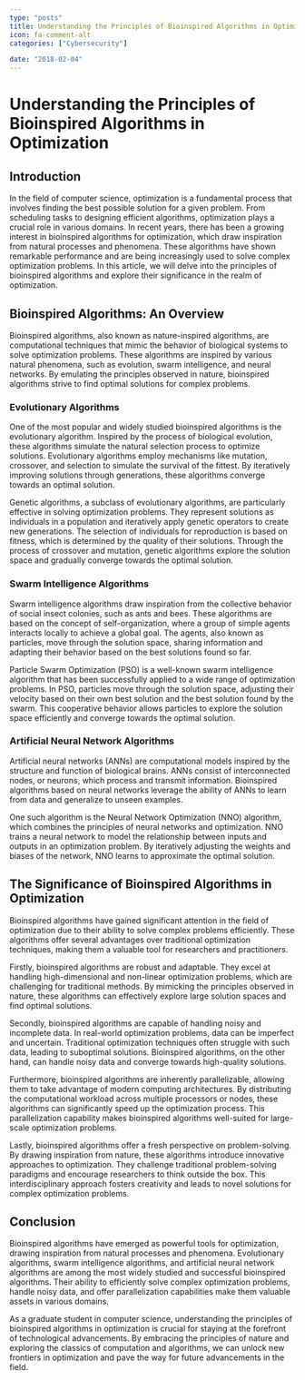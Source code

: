 ```yaml
---
type: "posts"
title: Understanding the Principles of Bioinspired Algorithms in Optimization
icon: fa-comment-alt
categories: ["Cybersecurity"]

date: "2018-02-04"
---
```




# Understanding the Principles of Bioinspired Algorithms in Optimization

## Introduction

In the field of computer science, optimization is a fundamental process that involves finding the best possible solution for a given problem. From scheduling tasks to designing efficient algorithms, optimization plays a crucial role in various domains. In recent years, there has been a growing interest in bioinspired algorithms for optimization, which draw inspiration from natural processes and phenomena. These algorithms have shown remarkable performance and are being increasingly used to solve complex optimization problems. In this article, we will delve into the principles of bioinspired algorithms and explore their significance in the realm of optimization.

## Bioinspired Algorithms: An Overview

Bioinspired algorithms, also known as nature-inspired algorithms, are computational techniques that mimic the behavior of biological systems to solve optimization problems. These algorithms are inspired by various natural phenomena, such as evolution, swarm intelligence, and neural networks. By emulating the principles observed in nature, bioinspired algorithms strive to find optimal solutions for complex problems.

### Evolutionary Algorithms

One of the most popular and widely studied bioinspired algorithms is the evolutionary algorithm. Inspired by the process of biological evolution, these algorithms simulate the natural selection process to optimize solutions. Evolutionary algorithms employ mechanisms like mutation, crossover, and selection to simulate the survival of the fittest. By iteratively improving solutions through generations, these algorithms converge towards an optimal solution.

Genetic algorithms, a subclass of evolutionary algorithms, are particularly effective in solving optimization problems. They represent solutions as individuals in a population and iteratively apply genetic operators to create new generations. The selection of individuals for reproduction is based on fitness, which is determined by the quality of their solutions. Through the process of crossover and mutation, genetic algorithms explore the solution space and gradually converge towards the optimal solution.

### Swarm Intelligence Algorithms

Swarm intelligence algorithms draw inspiration from the collective behavior of social insect colonies, such as ants and bees. These algorithms are based on the concept of self-organization, where a group of simple agents interacts locally to achieve a global goal. The agents, also known as particles, move through the solution space, sharing information and adapting their behavior based on the best solutions found so far.

Particle Swarm Optimization (PSO) is a well-known swarm intelligence algorithm that has been successfully applied to a wide range of optimization problems. In PSO, particles move through the solution space, adjusting their velocity based on their own best solution and the best solution found by the swarm. This cooperative behavior allows particles to explore the solution space efficiently and converge towards the optimal solution.

### Artificial Neural Network Algorithms

Artificial neural networks (ANNs) are computational models inspired by the structure and function of biological brains. ANNs consist of interconnected nodes, or neurons, which process and transmit information. Bioinspired algorithms based on neural networks leverage the ability of ANNs to learn from data and generalize to unseen examples.

One such algorithm is the Neural Network Optimization (NNO) algorithm, which combines the principles of neural networks and optimization. NNO trains a neural network to model the relationship between inputs and outputs in an optimization problem. By iteratively adjusting the weights and biases of the network, NNO learns to approximate the optimal solution.

## The Significance of Bioinspired Algorithms in Optimization

Bioinspired algorithms have gained significant attention in the field of optimization due to their ability to solve complex problems efficiently. These algorithms offer several advantages over traditional optimization techniques, making them a valuable tool for researchers and practitioners.

Firstly, bioinspired algorithms are robust and adaptable. They excel at handling high-dimensional and non-linear optimization problems, which are challenging for traditional methods. By mimicking the principles observed in nature, these algorithms can effectively explore large solution spaces and find optimal solutions.

Secondly, bioinspired algorithms are capable of handling noisy and incomplete data. In real-world optimization problems, data can be imperfect and uncertain. Traditional optimization techniques often struggle with such data, leading to suboptimal solutions. Bioinspired algorithms, on the other hand, can handle noisy data and converge towards high-quality solutions.

Furthermore, bioinspired algorithms are inherently parallelizable, allowing them to take advantage of modern computing architectures. By distributing the computational workload across multiple processors or nodes, these algorithms can significantly speed up the optimization process. This parallelization capability makes bioinspired algorithms well-suited for large-scale optimization problems.

Lastly, bioinspired algorithms offer a fresh perspective on problem-solving. By drawing inspiration from nature, these algorithms introduce innovative approaches to optimization. They challenge traditional problem-solving paradigms and encourage researchers to think outside the box. This interdisciplinary approach fosters creativity and leads to novel solutions for complex optimization problems.

## Conclusion

Bioinspired algorithms have emerged as powerful tools for optimization, drawing inspiration from natural processes and phenomena. Evolutionary algorithms, swarm intelligence algorithms, and artificial neural network algorithms are among the most widely studied and successful bioinspired algorithms. Their ability to efficiently solve complex optimization problems, handle noisy data, and offer parallelization capabilities make them valuable assets in various domains.

As a graduate student in computer science, understanding the principles of bioinspired algorithms in optimization is crucial for staying at the forefront of technological advancements. By embracing the principles of nature and exploring the classics of computation and algorithms, we can unlock new frontiers in optimization and pave the way for future advancements in the field.